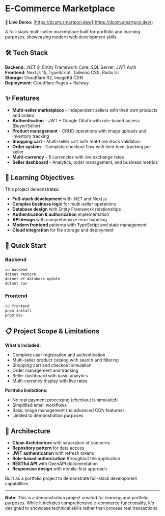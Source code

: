 # E-Commerce Marketplace

**🔗 Live Demo:** [https://dcom.smartpon.dev/](https://dcom.smartpon.dev/)

A full-stack multi-seller marketplace built for portfolio and learning purposes, showcasing modern web development skills.

## 🛠️ Tech Stack

**Backend:** .NET 9, Entity Framework Core, SQL Server, JWT Auth  
**Frontend:** Next.js 15, TypeScript, Tailwind CSS, Radix UI  
**Storage:** Cloudflare R2, ImageKit CDN  
**Deployment:** Cloudflare Pages + Railway

## ✨ Features

- **Multi-seller marketplace** - Independent sellers with their own products and orders
- **Authentication** - JWT + Google OAuth with role-based access (Buyer/Seller)
- **Product management** - CRUD operations with image uploads and inventory tracking
- **Shopping cart** - Multi-seller cart with real-time stock validation
- **Order system** - Complete checkout flow with item-level tracking per seller
- **Multi-currency** - 8 currencies with live exchange rates
- **Seller dashboard** - Analytics, order management, and business metrics

## 🎯 Learning Objectives

This project demonstrates:
- **Full-stack development** with .NET and Next.js
- **Complex business logic** for multi-seller operations
- **Database design** with Entity Framework relationships
- **Authentication & authorization** implementation
- **API design** with comprehensive error handling
- **Modern frontend** patterns with TypeScript and state management
- **Cloud integration** for file storage and deployment

## 🚀 Quick Start

### Backend
```bash
cd backend
dotnet restore
dotnet ef database update
dotnet run
```

### Frontend
```bash
cd frontend
pnpm install
pnpm dev
```

## 📋 Project Scope & Limitations

**What's included:**
- Complete user registration and authentication
- Multi-seller product catalog with search and filtering
- Shopping cart and checkout simulation
- Order management and tracking
- Seller dashboard with basic analytics
- Multi-currency display with live rates

**Portfolio limitations:**
- No real payment processing (checkout is simulated)
- Simplified email workflows
- Basic image management (no advanced CDN features)
- Limited to demonstration purposes

## 🔧 Architecture

- **Clean Architecture** with separation of concerns
- **Repository pattern** for data access
- **JWT authentication** with refresh tokens
- **Role-based authorization** throughout the application
- **RESTful API** with OpenAPI documentation
- **Responsive design** with mobile-first approach


Built as a portfolio project to demonstrate full-stack development capabilities.

---

**Note:** This is a demonstration project created for learning and portfolio purposes. While it includes comprehensive e-commerce functionality, it's designed to showcase technical skills rather than process real transactions.